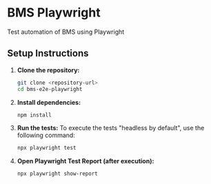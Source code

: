 # BMS Playwright 

Test automation of BMS using Playwright

## Setup Instructions

1. **Clone the repository:**
   ```bash
   git clone <repository-url>
   cd bms-e2e-playwright
   ```

2. **Install dependencies:**
   ```bash
   npm install
   ```

3. **Run the tests:**
   To execute the tests "headless by default", use the following command:
   ```bash
   npx playwright test
   ```

4. **Open Playwright Test Report (after execution):**
   ```bash
   npx playwright show-report
   ```

